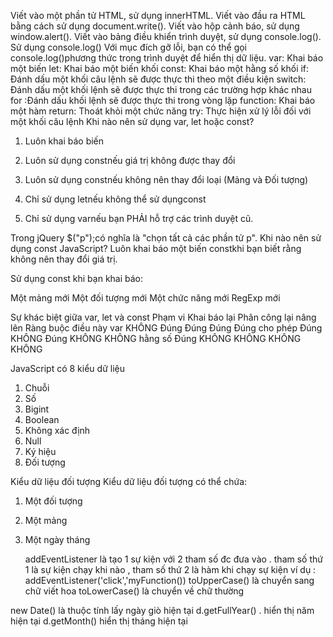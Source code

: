Viết vào một phần tử HTML, sử dụng innerHTML.
Viết vào đầu ra HTML bằng cách sử dụng document.write().
Viết vào hộp cảnh báo, sử dụng window.alert().
Viết vào bảng điều khiển trình duyệt, sử dụng console.log().
Sử dụng console.log()
Với mục đích gỡ lỗi, bạn có thể gọi console.log()phương thức trong trình duyệt để hiển thị dữ liệu.
var:	Khai báo một biến
let:	Khai báo một biến khối
const:	Khai báo một hằng số khối
if:	Đánh dấu một khối câu lệnh sẽ được thực thi theo một điều kiện
switch:	Đánh dấu một khối lệnh sẽ được thực thi trong các trường hợp khác nhau
for	:Đánh dấu khối lệnh sẽ được thực thi trong vòng lặp
function:	Khai báo một hàm
return:	Thoát khỏi một chức năng
try:	Thực hiện xử lý lỗi đối với một khối câu lệnh
Khi nào nên sử dụng var, let hoặc const?
1. Luôn khai báo biến

2. Luôn sử dụng constnếu giá trị không được thay đổi

3. Luôn sử dụng constnếu không nên thay đổi loại (Mảng và Đối tượng)

4. Chỉ sử dụng letnếu không thể sử dụngconst

5. Chỉ sử dụng varnếu bạn PHẢI hỗ trợ các trình duyệt cũ.

Trong jQuery $("p");có nghĩa là "chọn tất cả các phần tử p".
Khi nào nên sử dụng const JavaScript?
Luôn khai báo một biến constkhi bạn biết rằng không nên thay đổi giá trị.

Sử dụng const khi bạn khai báo:

Một mảng mới
Một đối tượng mới
Một chức năng mới
RegExp mới

Sự khác biệt giữa var, let và const
            Phạm vi	        Khai báo lại	Phân công lại	nâng lên	Ràng buộc điều này
var	        KHÔNG	        Đúng	        Đúng	        Đúng	    Đúng
cho phép	Đúng	        KHÔNG	        Đúng	        KHÔNG	    KHÔNG
hằng số 	Đúng	        KHÔNG	        KHÔNG	        KHÔNG	    KHÔNG


JavaScript có 8 kiểu dữ liệu
1. Chuỗi
2. Số
3. Bigint
4. Boolean
5. Không xác định
6. Null
7. Ký hiệu
8. Đối tượng

Kiểu dữ liệu đối tượng
Kiểu dữ liệu đối tượng có thể chứa:

1. Một đối tượng
2. Một mảng
3. Một ngày tháng


   addEventListener là tạo 1 sự kiện với 2 tham số đc đưa vào . tham số thứ 1 là sự kiện chạy khi nào , tham số thứ 2 là hàm khi chạy sự kiện 
   ví dụ :   addEventListener('click','myFunction())
toUpperCase() là chuyển sang chữ viết hoa
toLowerCase() là chuyển về chữ thường

new Date() là thuộc tính lấy ngày giò hiện tại
d.getFullYear() . hiển thị năm hiện tại
d.getMonth() hiển thị tháng hiện tại



